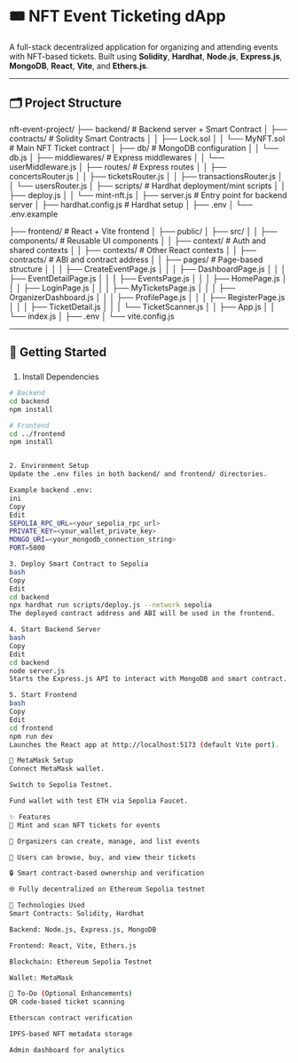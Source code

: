 # 🎟️ NFT Event Ticketing dApp

A full-stack decentralized application for organizing and attending events with NFT-based tickets. Built using **Solidity**, **Hardhat**, **Node.js**, **Express.js**, **MongoDB**, **React**, **Vite**, and **Ethers.js**.

---

## 🗂 Project Structure

nft-event-project/
├── backend/ # Backend server + Smart Contract
│ ├── contracts/ # Solidity Smart Contracts
│ │ ├── Lock.sol
│ │ └── MyNFT.sol # Main NFT Ticket contract
│ ├── db/ # MongoDB configuration
│ │ └── db.js
│ ├── middlewares/ # Express middlewares
│ │ └── userMiddleware.js
│ ├── routes/ # Express routes
│ │ ├── concertsRouter.js
│ │ ├── ticketsRouter.js
│ │ ├── transactionsRouter.js
│ │ └── usersRouter.js
│ ├── scripts/ # Hardhat deployment/mint scripts
│ │ ├── deploy.js
│ │ └── mint-nft.js
│ ├── server.js # Entry point for backend server
│ ├── hardhat.config.js # Hardhat setup
│ ├── .env
│ └── .env.example

├── frontend/ # React + Vite frontend
│ ├── public/
│ ├── src/
│ │ ├── components/ # Reusable UI components
│ │ ├── context/ # Auth and shared contexts
│ │ ├── contexts/ # Other React contexts
│ │ ├── contracts/ # ABI and contract address
│ │ ├── pages/ # Page-based structure
│ │ │ ├── CreateEventPage.js
│ │ │ ├── DashboardPage.js
│ │ │ ├── EventDetailPage.js
│ │ │ ├── EventsPage.js
│ │ │ ├── HomePage.js
│ │ │ ├── LoginPage.js
│ │ │ ├── MyTicketsPage.js
│ │ │ ├── OrganizerDashboard.js
│ │ │ ├── ProfilePage.js
│ │ │ ├── RegisterPage.js
│ │ │ ├── TicketDetail.js
│ │ │ └── TicketScanner.js
│ │ ├── App.js
│ │ └── index.js
│ ├── .env
│ └── vite.config.js


---

## 🚀 Getting Started

###
1. Install Dependencies

```bash
# Backend
cd backend
npm install

# Frontend
cd ../frontend
npm install


2. Environment Setup
Update the .env files in both backend/ and frontend/ directories.

Example backend .env:
ini
Copy
Edit
SEPOLIA_RPC_URL=<your_sepolia_rpc_url>
PRIVATE_KEY=<your_wallet_private_key>
MONGO_URI=<your_mongodb_connection_string>
PORT=5000

3. Deploy Smart Contract to Sepolia
bash
Copy
Edit
cd backend
npx hardhat run scripts/deploy.js --network sepolia
The deployed contract address and ABI will be used in the frontend.

4. Start Backend Server
bash
Copy
Edit
cd backend
node server.js
Starts the Express.js API to interact with MongoDB and smart contract.

5. Start Frontend
bash
Copy
Edit
cd frontend
npm run dev
Launches the React app at http://localhost:5173 (default Vite port).

🦊 MetaMask Setup
Connect MetaMask wallet.

Switch to Sepolia Testnet.

Fund wallet with test ETH via Sepolia Faucet.

✨ Features
🎫 Mint and scan NFT tickets for events

📅 Organizers can create, manage, and list events

👤 Users can browse, buy, and view their tickets

🔒 Smart contract-based ownership and verification

🌐 Fully decentralized on Ethereum Sepolia testnet

📄 Technologies Used
Smart Contracts: Solidity, Hardhat

Backend: Node.js, Express.js, MongoDB

Frontend: React, Vite, Ethers.js

Blockchain: Ethereum Sepolia Testnet

Wallet: MetaMask

📌 To-Do (Optional Enhancements)
QR code-based ticket scanning

Etherscan contract verification

IPFS-based NFT metadata storage

Admin dashboard for analytics
